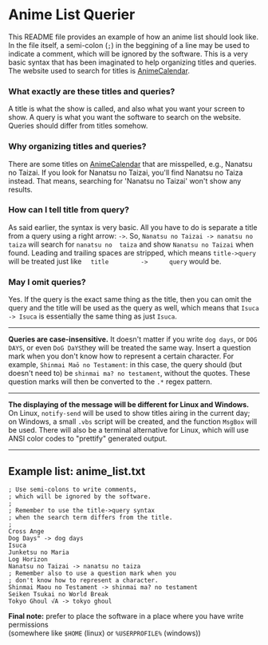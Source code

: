 Anime List Querier
==================


This README file provides an example of how an anime list should look like. In the file itself, a semi-colon (`;`) in the beggining of a line may be used to indicate a comment, which will be ignored by the software. This is a very basic syntax that has been imaginated to help organizing titles and queries. The website used to search for titles is [AnimeCalendar](http://animecalendar.net/).

### What exactly are these titles and queries?
A title is what the show is called, and also what you want your screen to show. A query is what you want the software to search on the website. Queries should differ from titles somehow.

### Why organizing titles and queries?
There are some titles on [AnimeCalendar](http://animecalendar.net/) that are misspelled, e.g., Nanatsu no Taizai. If you look for Nanatsu no Taizai, you'll find Nanatsu no Taiza instead. That means, searching for 'Nanatsu no Taizai' won't show any results.

### How can I tell title from query?
As said earlier, the syntax is very basic. All you have to do is separate a title from a query using a right arrow: `->`. So, `Nanatsu no Taizai -> nanatsu no taiza` will search for `nanatsu no  taiza` and show `Nanatsu no Taizai` when found. Leading and trailing spaces are stripped, which means `title->query` will be treated just like `  title         ->      query` would be.

### May I omit queries?
Yes. If the query is the exact same thing as the title, then you can omit the query and the title will be used as the query as well, which means that `Isuca -> Isuca` is essentially the same thing as just `Isuca`.

***

**Queries are case-insensitive.** It doesn't matter if you write `dog days`, or `DOG DAYS`, or even `DoG DaYS`they will be treated the same way.
Insert a question mark when you don't know how to represent a certain character. For example, `Shinmai Maō no Testament`: in this case, the query should (but doesn't need to) be `shinmai ma? no testament`, without the quotes. These question marks will then be converted to the `.*` regex pattern.

***

**The displaying of the message will be different for Linux and Windows.** On Linux, `notify-send` will be used to show titles airing in the current day; on Windows, a small `.vbs` script will be created, and the function `MsgBox` will be used. There will also be a terminal alternative for Linux, which will use ANSI color codes to "prettify" generated output.

***

Example list: anime_list.txt
----------------------------

    ; Use semi-colons to write comments,
    ; which will be ignored by the software.
    ;
    ; Remember to use the title->query syntax
    ; when the search term differs from the title.
    ;
    Cross Ange
    Dog Days" -> dog days
    Isuca
    Junketsu no Maria
    Log Horizon
    Nanatsu no Taizai -> nanatsu no taiza
    ; Remember also to use a question mark when you
    ; don't know how to represent a character.
    Shinmai Maou no Testament -> shinmai ma? no testament
    Seiken Tsukai no World Break
    Tokyo Ghoul √A -> tokyo ghoul

**Final note:** prefer to place the software in a place where you have write permissions  
(somewhere like `$HOME` (linux) or `%USERPROFILE%` (windows))
